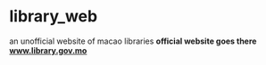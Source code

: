 # library_web 
an unofficial website of macao libraries 
**official website goes there www.library.gov.mo**